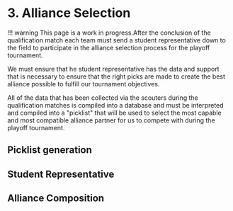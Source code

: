 # 3. Alliance Selection

!!! warning
    This page is a work in progress.After the conclusion of the qualification match each team must send a student representative down to the field to participate in the alliance selection process for the playoff tournament.

We must ensure that he student representative has the data and support that is necessary to ensure that the right picks are made to create the best alliance possible to fulfill our tournament objectives.

All of the data that has been collected via the scouters during the qualification matches is compiled into a database and  must be interpreted and compiled into a "picklist" that will be used to select the most capable and most compatible alliance partner for us to compete with during the playoff tournament.

## Picklist generation

## Student Representative

## Alliance Composition